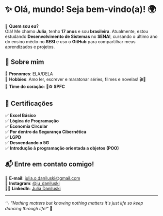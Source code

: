 # ✨ Olá, mundo! Seja bem-vindo(a)! 🌍  

🚀 **Quem sou eu?**  
Olá! Me chamo **Julia**, tenho **17 anos** e sou **brasileira**. Atualmente, estou estudando **Desenvolvimento de Sistemas** no **SENAI**, cursando o último ano do ensino médio no **SESI** e uso o **GitHub** para compartilhar meus aprendizados e projetos.  

## 🔹 Sobre mim  
🔹 **Pronomes**: ELA/DELA  
🔹 **Hobbies**: Amo ler, escrever e maratonar séries, filmes e novelas! 🎬📖  
🔹 **Time do coração**: 💖⚽ **SPFC**  

## 📜 Certificações  
✅ **Excel Básico**  
✅ **Lógica de Programação**  
✅ **Economia Circular**  
✅ **Por dentro da Segurança Cibernética**  
✅ **LGPD**  
✅ **Desvendando o 5G**  
✅ **Introdução à programação orientada a objetos (POO)**


## 📬 Entre em contato comigo!  
📧 **E-mail**: [julia.o.daniluski@gmail.com](mailto:julia.o.daniluski@gmail.com)  
📸 **Instagram**: [@ju_daniluski](https://www.instagram.com/ju_daniluski)  
👩‍🏭 **LinkedIn**: [Julia Daniluski](https://www.linkedin.com/in/julia-daniluski-082b78352/)


---

〽️ *"Nothing matters but knowing nothing matters it's just life so keep dancing through life!"* 🎵  
